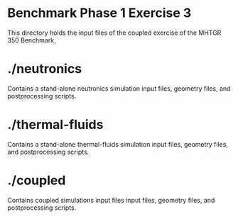 # Benchmark Phase 1 Exercise 3

This directory holds the input files of the coupled exercise of the MHTGR 350 Benchmark.


# ./neutronics

Contains a stand-alone neutronics simulation input files, geometry files, and postprocessing scripts.


# ./thermal-fluids

Contains a stand-alone thermal-fluids simulation input files, geometry files, and postprocessing scripts.


# ./coupled

Contains coupled simulations input files input files, geometry files, and postprocessing scripts.
